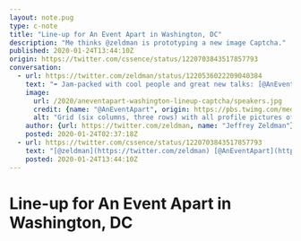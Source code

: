 ```yaml
---
layout: note.pug
type: c-note
title: "Line-up for An Event Apart in Washington, DC"
description: "Me thinks @zeldman is prototyping a new image Captcha."
published: 2020-01-24T13:44:10Z
origin: https://twitter.com/cssence/status/1220703843517857793
conversation:
  - url: https://twitter.com/zeldman/status/1220536022209040384
    text: "➠ Jam-packed with cool people and great new talks: [@AnEventApart](https://twitter.com/AnEventApart) kicks off 2020 in Washington, DC’s Woodley Park. Check the schedule and get your ticket before early bird ends!<br><br>[aneventapart.com/event/washington-dc-2020](https://aneventapart.com/event/washington-dc-2020)"
    image:
      url: /2020/aneventapart-washington-lineup-captcha/speakers.jpg
      credit: {name: "@AnEventApart", origin: https://pbs.twimg.com/media/EPA3BuBX0AAs5xV?format=jpg&name=medium, via: "Twitter"}
      alt: "Grid (six columns, three rows) with all profile pictures of the speakers."
    author: {url: https://twitter.com/zeldman, name: "Jeffrey Zeldman"}
    posted: 2020-01-24T02:37:18Z
  - url: https://twitter.com/cssence/status/1220703843517857793
    text: "[@zeldman](https://twitter.com/zeldman) [@AnEventApart](https://twitter.com/AnEventApart)<br>Is this a new Captcha? “To verify you are not a bot, please select all the amazing people in this image.” Quite time-consuming, as you have to select them all."
    posted: 2020-01-24T13:44:10Z
---
```


# Line-up for An Event Apart in Washington, DC
